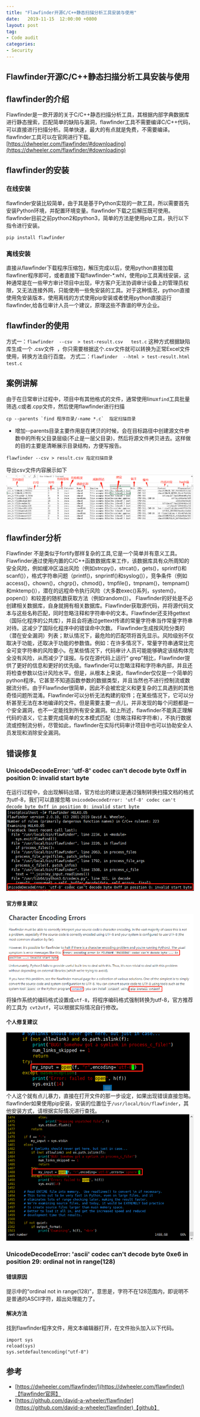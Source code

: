 ```yaml
---
title: "Flawfinder开源C/C++静态扫描分析工具安装与使用"
date:   2019-11-15  12:00:00 +0800
layout: post
tag:
- Code audit
categories:
- Security
---
```


Flawfinder开源C/C++静态扫描分析工具安装与使用
------
## flawfinder的介绍
Flawfinder是一款开源的关于C/C++静态扫描分析工具，其根据内部字典数据库进行静态搜索，匹配简单的缺陷与漏洞，flawfinder工具不需要编译C/C++代码，可以直接进行扫描分析。简单快速，最大的有点就是免费，不需要编译。flawfinder工具可以在官网进行下载。
[https://dwheeler.com/flawfinder/#downloading](https://dwheeler.com/flawfinder/#downloading)

## flawfinder的安装
### 在线安装
flawfinder安装比较简单，由于其是基于Python实现的一款工具，所以需要首先安装Python环境，并配置环境变量。flawfinder下载之后解压既可使用。flawfinder目前之前python2和python3，简单的方法是使用pip工具，执行以下指令进行安装。
```
pip install flawfinder
```
### 离线安装
直接从flawfinder下载程序压缩包，解压完成以后，使用python直接加载flawfiner程序即可，或者直接下载flawfinder-*.whl，使用pip工具离线安装，这种通常是在一些甲方审计项目中出现，甲方客户无法协调审计设备上的管理员权限，又无法连接外网，只能使用一些免安装的工具。对于这种情况，python直接使用免安装版本，使用离线的方式使用pip安装或者使用python直接运行flawfinder,给各位审计人员一个建议，原理这些不靠谱的甲方企业。


## flawfinder的使用
方式一：`flawfinder  --csv  > test-result.csv   test.c`
这种方式根据缺陷库生成一个 .csv文件  ，你只需要根据这个.csv文件就可以转换为正常Excel文件使用，转换方法自行百度。
方式二：`flawfinder  --html > test-result.html test.c`

## 案例讲解
由于在日常审计过程中，项目中有其他格式的文件，通常使用linux`find`工具批量筛选.c或者.cpp文件，然后使用flawfinder进行扫描
```
cp --parents `find 程序目录/-name *.c`  指定扫描目录
```
  * 增加--parents目录主要作用是在拷贝的时候，会在目标路径中创建源文件参数中的所有父目录层级(不止是一层父目录)，然后将源文件拷贝进去。这样做的目的主要是清晰展示目录结构，方便写报告。

```
flawfinder --csv > result.csv 指定扫描目录
```
导出csv文件内容展示如下
![flawfinder-csv.png](/images/flawfinder-csv.png)

## flawfinder分析
Flawfinder 不是类似于fortify那样复杂的工具,它是一个简单并有意义工具。Flawfinder通过使用内置的C/C++函数数据库来工作，该数据库具有众所周知的安全风险，例如缓冲区溢出风险（例如strcpy()，strcat()，gets()，sprintf()和scanf()），格式字符串问题（printf()，snprintf()和syslog()），竞争条件（例如access()，chown()，chgrp()，chmod()，tmpfile()，tmpnam()，tempnam()和mktemp()），潜在的远程命令执行风险（大多数exec()系列，system()，popen()）和较差的随机数获取方法（例如random()）。
Flawfinder的好处是不必创建相关数据库，自身就拥有相关数据库。Flawfinder获取源代码，并将源代码文本与这些名称匹配，同时忽略注释和字符串中的文本。Flawfinder还支持gettext（国际化程序的公共库），并且会将通过gettext传递的常量字符串当作常量字符串对待。这减少了国际化程序中的错误命中次数。
Flawfinder生成按风险分类的（潜在安全漏洞）列表；默认情况下，最危险的匹配项将首先显示。风险级别不仅取决于功能，还取决于功能的参数值。例如：在许多情况下，常量字符串通常比完全可变字符串的风险要小。在某些情况下，代码审计人员可能能够确定该结构体完全没有风险，从而减少了误报。与仅在源代码上运行“ grep”相比，Flawfinder提供了更好的信息和更好的优先级。flawfinder可以忽略注释和字符串内部，并且还将检查参数以估计风险水平。但是，从根本上来说，flawfinder仅仅是一个简单的python程序。它甚至不知道函数参数的数据类型，并且当然也不进行控制流或数据流分析。由于Flawfinder很简单，因此不会被宏定义和更复杂的工具遇到的其他奇怪问题所混淆。Flawfinder可以分析无法构建的软件；在某些情况下，它可以分析甚至无法在本地编译的文件。但是需要主要一点儿，并非发现的每个问题都是一个安全漏洞，也不一定能找到所有安全漏洞。如上所述，flawfinder不能真正理解代码的语义，它主要完成简单的文本模式匹配（忽略注释和字符串），不执行数据流或控制流分析，尽管如此，flawfinder在实际代码审计项目中也可以协助安全人员发现和消除安全漏洞。

## 错误修复
### UnicodeDecodeError: 'utf-8' codec can't decode byte 0xff in position 0: invalid start byte
在运行过程中，会出现解码出错，官方给出的建议是通过强制转换扫描文档的格式为utf-8，我们可以直接忽略
`UnicodeDecodeError: 'utf-8' codec can't decode byte 0xff in position 0: invalid start byte`
![flawfinder-error.png](/images/flawfinder-error.png)

#### 官方修复建议
![flawfinder-office-advice.png](/images/flawfinder-office-advice.png)
将操作系统的编码格式设置成`utf-8`，将程序编码格式强制转换为utf-8，官方推荐的工具为`
cvt2utf`，可以根据实际情况自行修改。

#### 个人修复建议
![flawfinder-persional-advice1.png](/images/flawfinder-persional-advice1.png)
个人这个就有点儿暴力，直接在打开文件的那一步设定，如果出现错误直接忽略。flawfinder如果使用pip安装，安装的位置位于`/usr/local/bin/flawfinder`，其他安装方式，请根据实际情况进行查找。
![flawfinder-persional-advice2.png](/images/flawfinder-persional-advice2.png)

### UnicodeDecodeError: 'ascii' codec can't decode byte 0xe6 in position 29: ordinal not in range(128)
#### 错误原因
提示中的“ordinal not in range(128)”，意思是，字符不在128范围内，即说明不是普通的ASCII字符，超出处理能力了。

#### 解决方法
找到flawfinder程序文件，用文本编辑器打开，在文件抬头加入以下代码。
```
import sys
reload(sys)
sys.setdefaultencoding("utf-8")
```

## 参考
* [https://dwheeler.com/flawfinder/](https://dwheeler.com/flawfinder/)【flawfinder官网】
* [https://github.com/david-a-wheeler/flawfinder](https://github.com/david-a-wheeler/flawfinder)【github】
